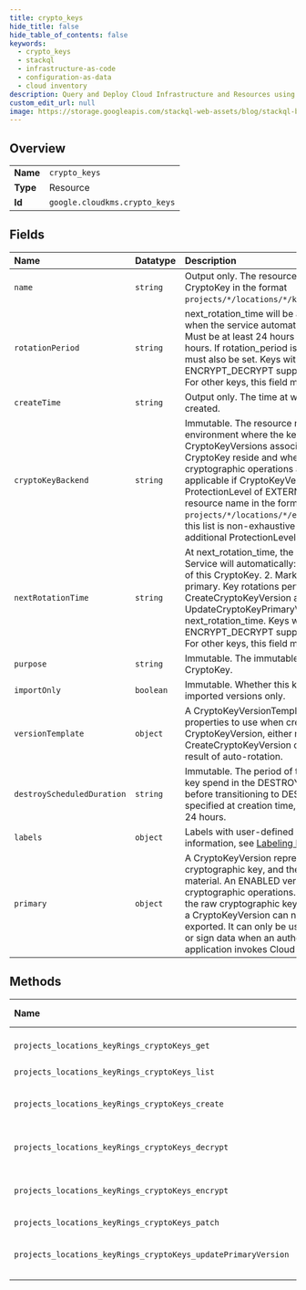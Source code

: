 ```yaml
---
title: crypto_keys
hide_title: false
hide_table_of_contents: false
keywords:
  - crypto_keys
  - stackql
  - infrastructure-as-code
  - configuration-as-data
  - cloud inventory
description: Query and Deploy Cloud Infrastructure and Resources using SQL
custom_edit_url: null
image: https://storage.googleapis.com/stackql-web-assets/blog/stackql-blog-post-featured-image.png
---
```

  
    

## Overview
<table><tbody>
<tr><td><b>Name</b></td><td><code>crypto_keys</code></td></tr>
<tr><td><b>Type</b></td><td>Resource</td></tr>
<tr><td><b>Id</b></td><td><code>google.cloudkms.crypto_keys</code></td></tr>
</tbody></table>

## Fields
| Name | Datatype | Description |
|:-----|:---------|:------------|
| `name` | `string` | Output only. The resource name for this CryptoKey in the format `projects/*/locations/*/keyRings/*/cryptoKeys/*`. |
| `rotationPeriod` | `string` | next_rotation_time will be advanced by this period when the service automatically rotates a key. Must be at least 24 hours and at most 876,000 hours. If rotation_period is set, next_rotation_time must also be set. Keys with purpose ENCRYPT_DECRYPT support automatic rotation. For other keys, this field must be omitted. |
| `createTime` | `string` | Output only. The time at which this CryptoKey was created. |
| `cryptoKeyBackend` | `string` | Immutable. The resource name of the backend environment where the key material for all CryptoKeyVersions associated with this CryptoKey reside and where all related cryptographic operations are performed. Only applicable if CryptoKeyVersions have a ProtectionLevel of EXTERNAL_VPC, with the resource name in the format `projects/*/locations/*/ekmConnections/*`. Note, this list is non-exhaustive and may apply to additional ProtectionLevels in the future. |
| `nextRotationTime` | `string` | At next_rotation_time, the Key Management Service will automatically: 1. Create a new version of this CryptoKey. 2. Mark the new version as primary. Key rotations performed manually via CreateCryptoKeyVersion and UpdateCryptoKeyPrimaryVersion do not affect next_rotation_time. Keys with purpose ENCRYPT_DECRYPT support automatic rotation. For other keys, this field must be omitted. |
| `purpose` | `string` | Immutable. The immutable purpose of this CryptoKey. |
| `importOnly` | `boolean` | Immutable. Whether this key may contain imported versions only. |
| `versionTemplate` | `object` | A CryptoKeyVersionTemplate specifies the properties to use when creating a new CryptoKeyVersion, either manually with CreateCryptoKeyVersion or automatically as a result of auto-rotation. |
| `destroyScheduledDuration` | `string` | Immutable. The period of time that versions of this key spend in the DESTROY_SCHEDULED state before transitioning to DESTROYED. If not specified at creation time, the default duration is 24 hours. |
| `labels` | `object` | Labels with user-defined metadata. For more information, see [Labeling Keys](https://cloud.google.com/kms/docs/labeling-keys). |
| `primary` | `object` | A CryptoKeyVersion represents an individual cryptographic key, and the associated key material. An ENABLED version can be used for cryptographic operations. For security reasons, the raw cryptographic key material represented by a CryptoKeyVersion can never be viewed or exported. It can only be used to encrypt, decrypt, or sign data when an authorized user or application invokes Cloud KMS. |
## Methods
| Name | Accessible by | Required Params | Description |
|:-----|:--------------|:----------------|:------------|
| `projects_locations_keyRings_cryptoKeys_get` | `SELECT` | `name` | Returns metadata for a given CryptoKey, as well as its primary CryptoKeyVersion. |
| `projects_locations_keyRings_cryptoKeys_list` | `SELECT` | `parent` | Lists CryptoKeys. |
| `projects_locations_keyRings_cryptoKeys_create` | `INSERT` | `parent` | Create a new CryptoKey within a KeyRing. CryptoKey.purpose and CryptoKey.version_template.algorithm are required. |
| `projects_locations_keyRings_cryptoKeys_decrypt` | `EXEC` | `name` | Decrypts data that was protected by Encrypt. The CryptoKey.purpose must be ENCRYPT_DECRYPT. |
| `projects_locations_keyRings_cryptoKeys_encrypt` | `EXEC` | `name` | Encrypts data, so that it can only be recovered by a call to Decrypt. The CryptoKey.purpose must be ENCRYPT_DECRYPT. |
| `projects_locations_keyRings_cryptoKeys_patch` | `EXEC` | `name` | Update a CryptoKey. |
| `projects_locations_keyRings_cryptoKeys_updatePrimaryVersion` | `EXEC` | `name` | Update the version of a CryptoKey that will be used in Encrypt. Returns an error if called on a key whose purpose is not ENCRYPT_DECRYPT. |
